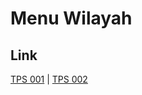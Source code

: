 # Menu Wilayah

## Link

[TPS 001](https://github.com/gigit-pemilu/pemilu-2024-93-papua-selatan/tree/main/pileg-dpr/hitung-suara/sub/93-papua-selatan/sub/01-merauke/sub/09-ulilin/sub/2008-belbeland/sub/001-tps)
 | 
[TPS 002](https://github.com/gigit-pemilu/pemilu-2024-93-papua-selatan/tree/main/pileg-dpr/hitung-suara/sub/93-papua-selatan/sub/01-merauke/sub/09-ulilin/sub/2008-belbeland/sub/002-tps)

